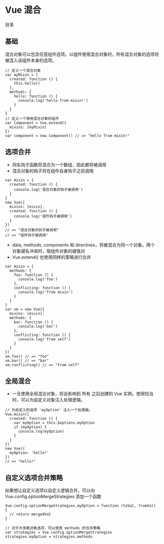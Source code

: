 # Vue 混合

目录



## 基础

混合对象可以包含任意组件选项。以组件使用混合对象时，所有混合对象的选项将被混入该组件本身的选项。

```
// 定义一个混合对象
var myMixin = {
  created: function () {
    this.hello()
  },
  methods: {
    hello: function () {
      console.log('hello from mixin!')
    }
  }
}
// 定义一个使用混合对象的组件
var Component = Vue.extend({
  mixins: [myMixin]
})
var component = new Component() // => "hello from mixin!"
``` 

## 选项合并

- 同名钩子函数将混合为一个数组，因此都将被调用
- 混合对象的钩子将在组件自身钩子之前调用 

```
var mixin = {
  created: function () {
    console.log('混合对象的钩子被调用')
  }
}
new Vue({
  mixins: [mixin],
  created: function () {
    console.log('组件钩子被调用')
  }
})
// => "混合对象的钩子被调用"
// => "组件钩子被调用"
```

- data, methods, components 和 directives，将被混合为同一个对象。两个对象键名冲突时，取组件对象的键值对
- Vue.extend() 也使用同样的策略进行合并

```
var mixin = {
  methods: {
    foo: function () {
      console.log('foo')
    },
    conflicting: function () {
      console.log('from mixin')
    }
  }
}
var vm = new Vue({
  mixins: [mixin],
  methods: {
    bar: function () {
      console.log('bar')
    },
    conflicting: function () {
      console.log('from self')
    }
  }
})
vm.foo() // => "foo"
vm.bar() // => "bar"
vm.conflicting() // => "from self"
```

## 全局混合

- 一旦使用全局混合对象，将会影响到 所有 之后创建的 Vue 实例。使用恰当时，可以为自定义对象注入处理逻辑。

```
// 为自定义的选项 'myOption' 注入一个处理器。
Vue.mixin({
  created: function () {
    var myOption = this.$options.myOption
    if (myOption) {
      console.log(myOption)
    }
  }
})
new Vue({
  myOption: 'hello!'
})
// => "hello!"
```

## 自定义选项合并策略

如果想让自定义选项以自定义逻辑合并，可以向 Vue.config.optionMergeStrategies 添加一个函数

```
Vue.config.optionMergeStrategies.myOption = function (toVal, fromVal) {
  // return mergedVal
}

// 对于大多数对象选项，可以使用 methods 的合并策略
var strategies = Vue.config.optionMergeStrategies
strategies.myOption = strategies.methods
```
